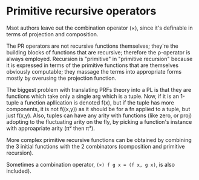 # Primitive recursive operators

Msot authors leave out the combination operator (×), since it's definable in terms of projection and composition.

The PR operators are not recursive functions themselves; they're the building blocks of functions that are recursive; therefore the ρ-operator is always employed. Recursion is "primitive" in "primitive recursion" because it is expressed in terms of the primitive functions that are themselves obviously computable; they massage the terms into appropriate forms mostly by overusing the projection function.

The biggest problem with translating PRFs theory into a PL is that they are functions which take only a single arg which is a tuple. Now, if it is an 1-tuple a function apllication is denoted f(x), but if the tuple has more components, it is not f((x,y)) as it should be for a fn applied to a tuple, but just f(x,y). Also, tuples can have any arity with functions (like zero, or proj) adopting to the fluctuating arity on the fly, by picking a function's instance with approapriate arity (π² then π³).


More complex primitive recursive functions can be obtained by combining the 3 initial functions with the 2 combinators (composition and primitive recursion).

Sometimes a combination operator, `(⨯) f g x = (f x, g x)`, is also included).

